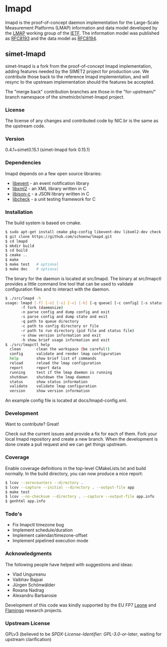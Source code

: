 # lmapd

lmapd is the proof-of-concept daemon implementation for the Large-Scale Measurement Platforms (LMAP) information and data model developed by the [LMAP] working group of the [IETF]. The information model was published as [RFC8193] and the data model as [RFC8194].

## simet-lmapd

simet-lmapd is a fork from the proof-of-concept lmapd implementation, adding features needed by the SIMET2 project for production use.  We contribute those back to the reference lmapd implementation, and will resync to the upstream implementation should the features be accepted.

The "merge back" contribution branches are those in the "for-upstream/" branch namespace of the simetnicbr/simet-lmapd project.

### License

The license of any changes and contributed code by NIC.br is the same as the upstream code.

### Version
0.4.1+simet0.15.1  (simet-lmapd fork 0.15.1)

### Dependencies

lmapd depends on a few open source libraries:

* [libevent] - an event notification library
* [libxml2] - an XML library written in C
* [libjson-c] - a JSON library written in C
* [libcheck] - a unit testing framework for C

### Installation

The build system is based on cmake.

```sh
$ sudo apt-get install cmake pkg-config libevent-dev libxml2-dev check
$ git clone https://github.com/schoenw/lmapd.git
$ cd lmapd
$ mkdir build
$ cd build
$ cmake ..
$ make
$ make test   # optional
$ make doc    # optional
```
The binary for the daemon is located at src/lmapd. The binary at src/lmapctl provides a little command line tool that can be used to validate configuration files and to interact with the daemon.

```sh
$ ./src/lmapd -h
usage: lmapd [-f] [-n] [-s] [-v] [-h] [-q queue] [-c config] [-s status]
       -f fork (daemonize)
       -n parse config and dump config and exit
       -s parse config and dump state and exit
       -q path to queue directory
       -c path to config directory or file
       -r path to run directory (pid file and status file)
       -v show version information and exit
       -h show brief usage information and exit
$ ./src/lmapctl help
  clean       clean the workspace (be careful!)
  config      validate and render lmap configuration
  help        show brief list of commands
  reload      reload the lmap configuration
  report      report data
  running     test if the lmap daemon is running
  shutdown    shutdown the lmap daemon
  status      show status information
  validate    validate lmap configuration
  version     show version information
```

An example config file is located at docs/lmapd-config.xml.

### Development
Want to contribute? Great!

Check out the current issues and provide a fix for each of them. Fork your local lmapd repository and create a new branch. When the development is done create a pull request and we can get things upstream.

### Coverage

Enable coverage definitions in the top-level CMakeLists.txt and build
normally. In the build directory, you can now produce a nice report:

```sh
$ lcov --zerocounters --directory .
$ lcov --capture --initial --directory . --output-file app
$ make test
$ lcov --no-checksum --directory . --capture --output-file app.info
$ genhtml app.info
```

### Todo's

 - Fix lmapctl timezone bug
 - Implement schedule/duration
 - Implement calendar/timezone-offset
 - Implement pipelined execution mode


### Acknowledgments

The following people have helped with suggestions and ideas:

- Vlad Ungureanu
- Vaibhav Bajpai
- Jürgen Schönwälder
- Roxana Nadrag
- Alexandru Barbarosie

Development of this code was kindly supported by the EU FP7 [Leone] and
[Flamingo] research projects.

### Upstream License

GPLv3
(believed to be *SPDX-License-Identifier: GPL-3.0-or-later*, waiting for upstream clarification)

[libevent]:http://libevent.org/
[libxml2]:http://www.xmlsoft.org/
[libjson-c]:https://github.com/json-c/json-c
[libcheck]:https://libcheck.github.io/check/
[LMAP]:https://tools.ietf.org/wg/lmap/
[IETF]:http://www.ietf.org/
[Leone]:http://www.leone-project.eu/
[Flamingo]:http://www.fp7-flamingo.eu/
[RFC8193]:https://doi.org/10.17487/RFC8193
[RFC8194]:https://doi.org/10.17487/RFC8194
